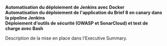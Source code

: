 **Automatisation du déploiement de Jenkins avec Docker** <br/>
**Automatisation du déploiement de l'application du Brief 8 en canary dans la pipeline Jenkins** <br/>
**Déploiement d'outils de sécurité (OWASP et SonarCloud) et test de charge avec Bash** <br/>

Description de la mise en place dans l'Executive Summary.
